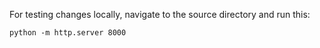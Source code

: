 
For testing changes locally, navigate to the source directory and run this:

`python -m http.server 8000`
